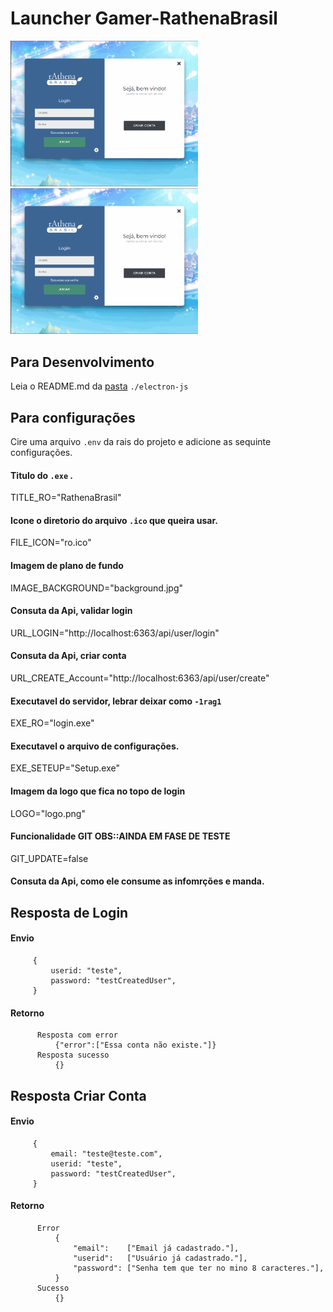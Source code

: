# Launcher Gamer-RathenaBrasil

<img src="https://github.com/FranciscoWallison/LauncherGamer-RathenaBrasil/blob/main/apresenta%C3%A7%C3%A3o/errors.gif" width="300" /> <img src="https://github.com/FranciscoWallison/LauncherGamer-RathenaBrasil/blob/main/apresenta%C3%A7%C3%A3o/teste.gif" width="300" />
## Para Desenvolvimento 
Leia o README.md da [pasta](https://github.com/FranciscoWallison/LauncherGamer-RathenaBrasil/tree/main/electron-js) ````./electron-js````
## Para configurações 
Cire uma arquivo ````.env```` da rais do projeto e adicione as sequinte configurações.
#### Titulo do ````.exe```` .
TITLE_RO="RathenaBrasil"
#### Icone o diretorio do arquivo ````.ico```` que queira usar.
FILE_ICON="ro.ico"
#### Imagem de plano de fundo
IMAGE_BACKGROUND="background.jpg"
#### Consuta da Api, validar login
URL_LOGIN="http://localhost:6363/api/user/login"
#### Consuta da Api, criar conta
URL_CREATE_Account="http://localhost:6363/api/user/create"
#### Executavel do servidor, lebrar deixar como ````-1rag1````
EXE_RO="login.exe"
#### Executavel o arquivo de configurações.
EXE_SETEUP="Setup.exe"
#### Imagem da logo que fica no topo de login
LOGO="logo.png"
#### Funcionalidade GIT OBS::AINDA EM FASE DE TESTE
GIT_UPDATE=false



#### Consuta da Api, como ele consume as infomrções e manda.

## Resposta de Login
 #### Envio
 ````
      {
          userid: "teste",
          password: "testCreatedUser",
      }
 ````
####  Retorno
````
      Resposta com error
          {"error":["Essa conta não existe."]}
      Resposta sucesso
          {}
````
 ## Resposta Criar Conta
 #### Envio
 ````
      {
          email: "teste@teste.com", 
          userid: "teste",
          password: "testCreatedUser",
      }
 ````
####  Retorno
````
      Error
          {
              "email":    ["Email já cadastrado."],
              "userid":   ["Usuário já cadastrado."],
              "password": ["Senha tem que ter no mino 8 caracteres."],
          }
      Sucesso
          {}
````
